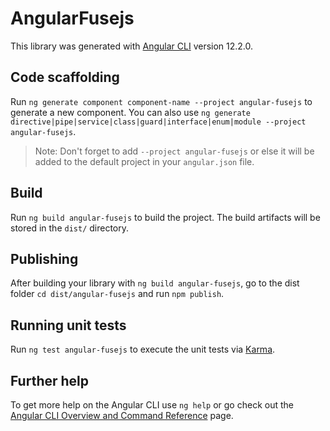 # AngularFusejs

This library was generated with [Angular CLI](https://github.com/angular/angular-cli) version 12.2.0.

## Code scaffolding

Run `ng generate component component-name --project angular-fusejs` to generate a new component. You can also use `ng generate directive|pipe|service|class|guard|interface|enum|module --project angular-fusejs`.
> Note: Don't forget to add `--project angular-fusejs` or else it will be added to the default project in your `angular.json` file. 

## Build

Run `ng build angular-fusejs` to build the project. The build artifacts will be stored in the `dist/` directory.

## Publishing

After building your library with `ng build angular-fusejs`, go to the dist folder `cd dist/angular-fusejs` and run `npm publish`.

## Running unit tests

Run `ng test angular-fusejs` to execute the unit tests via [Karma](https://karma-runner.github.io).

## Further help

To get more help on the Angular CLI use `ng help` or go check out the [Angular CLI Overview and Command Reference](https://angular.io/cli) page.
